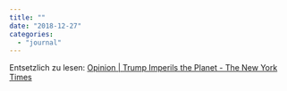 ```yaml
---
title: ""
date: "2018-12-27"
categories: 
  - "journal"
---
```


Entsetzlich zu lesen: [Opinion | Trump Imperils the Planet - The New York Times](https://www.nytimes.com/2018/12opinion/editorials/climate-change-environment-trump.html)
